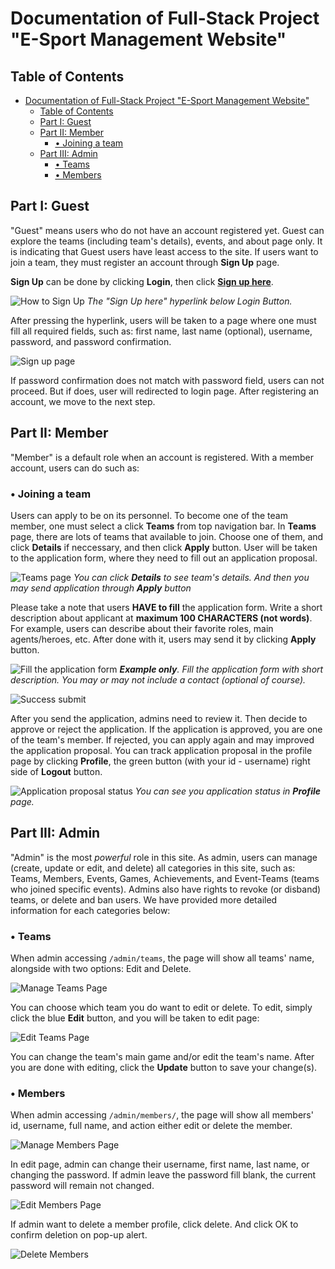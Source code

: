 # Documentation of Full-Stack Project "E-Sport Management Website"

## Table of Contents
- [Documentation of Full-Stack Project "E-Sport Management Website"](#documentation-of-full-stack-project-e-sport-management-website)
  - [Table of Contents](#table-of-contents)
  - [Part I: Guest](#part-i-guest)
  - [Part II: Member](#part-ii-member)
    - [• Joining a team](#-joining-a-team)
  - [Part III: Admin](#part-iii-admin)
    - [• Teams](#-teams)
    - [• Members](#-members)
## Part I: Guest

"Guest" means users who do not have an account registered yet. Guest can explore the teams (including team's details), events, and about page only. It is indicating that Guest users have least access to the site. If users want to join a team, they must register an account through **Sign Up** page.

**Sign Up** can be done by clicking **Login**, then click <u>**Sign up here**</u>.

![How to Sign Up](to-signup.png)
*The "Sign Up here" hyperlink below Login Button.*

After pressing the hyperlink, users will be taken to a page where one must fill all required fields, such as: first name, last name (optional), username, password, and password confirmation. 

![Sign up page](signup-page.png)


If password confirmation does not match with password field, users can not proceed. But if does, user will redirected to login page. After registering an account, we move to the next step.

## Part II: Member

"Member" is a default role when an account is registered. With a member account, users can do such as:

### &bull; Joining a team
  
  Users can apply to be on its personnel. To become one of the team member, one must select a click **Teams** from top navigation bar. In **Teams** page, there are lots of teams that available to join. Choose one of them, and click **Details** if neccessary, and then click **Apply** button. User will be taken to the application form, where they need to fill out an application proposal.

  ![Teams page](teams-page.png)
  *You can click **Details** to see team's details. And then you may send application through **Apply** button*

  Please take a note that users **HAVE to fill** the application form. Write a short description about applicant at **maximum 100 CHARACTERS (not words)**. For example, users can describe about their favorite roles, main agents/heroes, etc. After done with it, users may send it by clicking **Apply** button.

  ![Fill the application form](application-form.png)
  ***Example only**. Fill the application form with short description. You may or may not include a contact (optional of course).*

  ![Success submit](success-submit-proposal.png)

  After you send the application, admins need to review it. Then decide to approve or reject the application. If the application is approved, you are one of the team's member. If rejected, you can apply again and may improved the application proposal. You can track application proposal in the profile page by clicking **Profile**, the green button (with your id - username) right side of **Logout** button. 

  ![Application proposal status](profile-application-status.png)
  *You can see you application status in **Profile** page.*

## Part III: Admin

"Admin" is the most *powerful* role in this site. As admin, users can manage (create, update or edit, and delete) all categories in this site, such as: Teams, Members, Events, Games, Achievements, and Event-Teams (teams who joined specific events). Admins also have rights to revoke (or disband) teams, or delete and ban users. We have provided more detailed information for each categories below:

### &bull; Teams

When admin accessing `/admin/teams`, the page will show all teams' name, alongside with two options: Edit and Delete.

![Manage Teams Page](manage-team-page.png)

You can choose which team you do want to edit or delete. To edit, simply click the blue **Edit** button, and you will be taken to edit page:

![Edit Teams Page](edit-team-page.png)

You can change the team's main game and/or edit the team's name. After you are done with editing, click the **Update** button to save your change(s).

### &bull; Members

When admin accessing `/admin/members/`, the page will show all members' id, username, full name, and action either edit or delete the member. 

![Manage Members Page](manage-member-page.png)

In edit page, admin can change their username, first name, last name, or changing the password. If admin leave the password fill blank, the current password will remain not changed.

![Edit Members Page](edit-member-page.png)

If admin want to delete a member profile, click delete. And click OK to confirm deletion on pop-up alert.

![Delete Members](delete-member-page.png)

